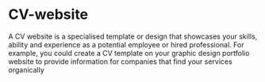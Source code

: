 # CV-website
A CV website is a specialised template or design that showcases your skills, ability and experience as a potential employee or hired professional. For example, you could create a CV template on your graphic design portfolio website to provide information for companies that find your services organically
